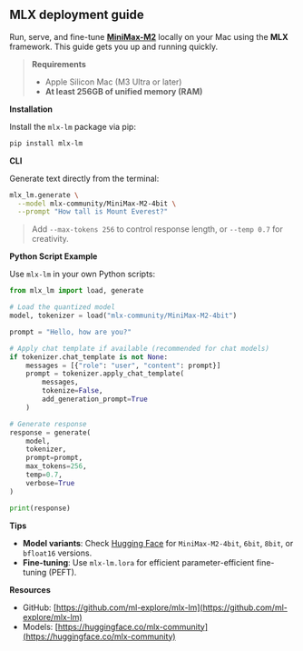 ## MLX deployment guide

Run, serve, and fine-tune [**MiniMax-M2**](https://huggingface.co/MiniMaxAI/MiniMax-M2) locally on your Mac using the **MLX** framework. This guide gets you up and running quickly.

> **Requirements**  
> - Apple Silicon Mac (M3 Ultra or later)  
> - **At least 256GB of unified memory (RAM)**  


**Installation**

Install the `mlx-lm` package via pip:

```bash
pip install mlx-lm
```

**CLI**

Generate text directly from the terminal:

```bash
mlx_lm.generate \
  --model mlx-community/MiniMax-M2-4bit \
  --prompt "How tall is Mount Everest?"
```

> Add `--max-tokens 256` to control response length, or `--temp 0.7` for creativity.

**Python Script Example**

Use `mlx-lm` in your own Python scripts:

```python
from mlx_lm import load, generate

# Load the quantized model
model, tokenizer = load("mlx-community/MiniMax-M2-4bit")

prompt = "Hello, how are you?"

# Apply chat template if available (recommended for chat models)
if tokenizer.chat_template is not None:
    messages = [{"role": "user", "content": prompt}]
    prompt = tokenizer.apply_chat_template(
        messages,
        tokenize=False,
        add_generation_prompt=True
    )

# Generate response
response = generate(
    model,
    tokenizer,
    prompt=prompt,
    max_tokens=256,
    temp=0.7,
    verbose=True
)

print(response)
```

**Tips**
- **Model variants**: Check [Hugging Face](https://huggingface.co/collections/mlx-community/minimax-m2) for `MiniMax-M2-4bit`, `6bit`, `8bit`, or `bfloat16` versions.
- **Fine-tuning**: Use `mlx-lm.lora` for efficient parameter-efficient fine-tuning (PEFT).

**Resources**  
- GitHub: [https://github.com/ml-explore/mlx-lm](https://github.com/ml-explore/mlx-lm)  
- Models: [https://huggingface.co/mlx-community](https://huggingface.co/mlx-community)